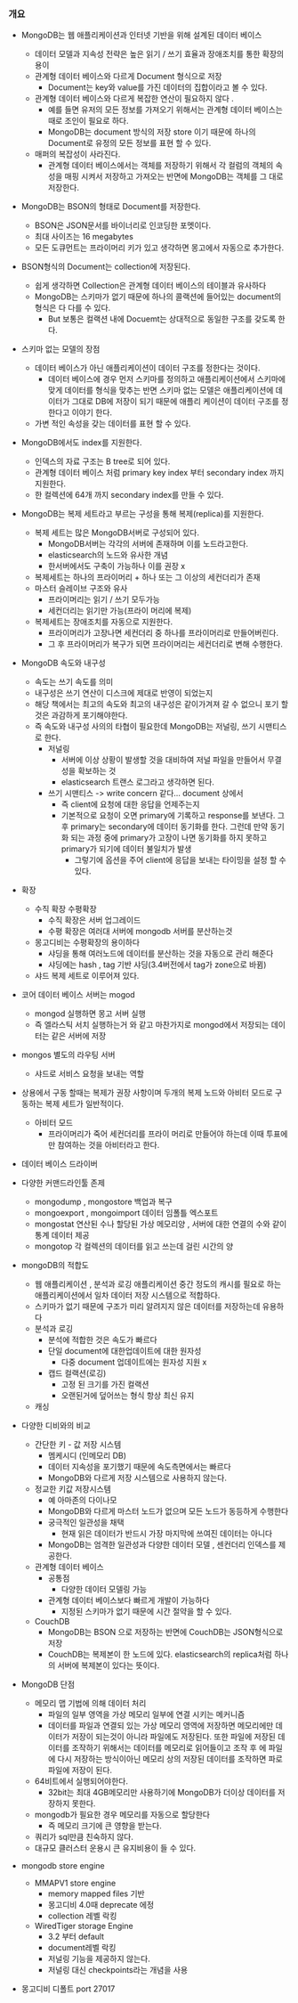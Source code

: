 ### 개요

- MongoDB는 웹 애플리케이션과 인터넷 기반을 위해 설계된 데이터 베이스
  - 데이터 모델과 지속성 전략은 높은 읽기 / 쓰기 효율과 장애조치를 통한 확장의 용이
  - 관계형 데이터 베이스와 다르게 Document 형식으로 저장
    - Document는 key와 value를 가진 데이터의 집합이라고 볼 수 있다.
  - 관계형 데이터 베이스와 다르게 복잡한 연산이 필요하지 않다 .
    - 예를 들면 유저의 모든 정보를 가져오기 위해서는 관계형 데이터 베이스는 때로 조인이 필요로 하다.
    - MongoDB는 document 방식의 저장 store 이기 때문에 하나의 Document로 유정의 모든 정보를 표현 할 수 있다.
  - 매퍼의 복잡성이 사라진다.
    - 관계형 데이터 베이스에서는 객체를 저장하기 위해서 각 컬럼의 객체의 속성을 매핑 시켜서 저장하고 가져오는 반면에 MongoDB는 객체를 그 대로 저장한다. 



- MongoDB는 BSON의 형태로 Document를 저장한다.
  - BSON은 JSON문서를 바이너리로 인코딩한 포멧이다.
  - 최대 사이즈는 16 megabytes
  - 모든 도큐먼트는 프라이머리 키가 있고 생갹하면 몽고에서 자동으로 추가한다.



- BSON형식의 Document는 collection에 저장된다.
  - 쉽게 생각하면 Collection은 관계형 데이터 베이스의 테이블과 유사하다
  - MongoDB는 스키마가 없기 때문에 하나의 콜랙션에 들어있는 document의 형식은 다 다를 수 있다.
    - But 보통은 컬랙션 내에 Docuemt는 상대적으로 동일한 구조를 갖도록 한다.



- 스키마 없는 모델의 장점
  - 데이터 베이스가 아닌 애플리케이션이 데이터 구조를 정한다는 것이다.
    - 데이터 베이스에 경우 먼저 스키마를 정의하고 애플리케이션에서 스키마에 맞게 데이터를 형식을 맞추는 반면 스키마 없는 모델은 애플리케이션에 데이터가 그대로 DB에 저장이 되기 때문에 애플리 케이션이 데이터 구조를 정한다고 이야기 한다.
  - 가변 적인 속성을 갖는 데이터를 표현 할 수 있다.



- MongoDB에서도 index를 지원한다.
  - 인덱스의 자료 구조는 B tree로 되어 있다.
  - 관계형 데이터 베이스 처럼 primary key index 부터 secondary index 까지 지원한다.
  - 한 컬렉션에 64개 까지 secondary index를 만들 수 있다.



- MongoDB는 복제 세트라고 부르는 구성을 통해 복제(replica)를 지원한다.
  - 복제 세트는 많은 MongoDB서버로 구성되어 있다.
    - MongoDB서버는 각각의 서버에 존재하며 이를 노드라고한다.
    - elasticsearch의 노드와 유사한 개념
    - 한서버에서도 구축이 가능하나 이를 권장 x
  - 복제세트는 하나의 프라이머리  + 하나 또는 그 이상의 세컨더리가 존재
  - 마스터 슬레이브 구조와 유사
    - 프라이머리는 읽기 / 쓰기 모두가능
    - 세컨더리는 읽기만 가능(프라이 머리에 복제)
  - 복제세트는 장애조치를 자동으로 지원한다.
    - 프라이머리가 고장나면 세컨더리 중 하나를 프라이머리로 만들어버린다.
    - 그 후 프라이머리가 복구가 되면 프라이머리는 세컨더리로 변해 수행한다.



- MongoDB 속도와 내구성
  - 속도는 쓰기 속도를 의미
  - 내구성은 쓰기 연산이 디스크에 제대로 반영이 되었는지
  - 해당 책에서는 최고의 속도와 최고의 내구성은 같이가겨져 갈 수 없으니 포기 할것은 과감하게 포기해야한다.
  - 즉 속도와 내구성 사의의 타협이 필요한데 MongoDB는 저널링, 쓰기 시맨티스로 한다.
    - 저널링 
      - 서버에 이상 상황이 발생할 것을 대비하여 저널 파일을 만들어서 무결성을 확보하는 것
      - elasticsearch 트랜스 로그라고 생각하면 된다.
    - 쓰기 시맨티스 -> write concern 같다... document 상에서
      - 즉 client에 요청에 대한 응답을 언제주는지
      - 기본적으로 요청이 오면 primary에 기록하고 response를 보낸다. 그 후 primary는 secondary에 데이터 동기화를 한다. 그런데 만약 동기화 되는 과정 중에 primary가 고장이 나면 동기화를 하지 못하고 primary가 되기에 데이터 불일치가 발생
        - 그렇기에 옵션을 주어 client에 응답을 보내는 타이밍을 설정 할 수 있다.



- 확장
  - 수직 확장 수평확장
    - 수직 확장은 서버 업그레이드
    - 수평 확장은 여러대 서버에 mongodb 서버를 분산하는것
  - 몽고디비는 수평확장의 용이하다
    - 샤딩을 통해 여러노드에 데이터를 분산하는 것을 자동으로 관리 해준다
    - 샤딩에는 hash , tag 기반 샤딩(3.4버전에서 tag가 zone으로 바뀜)
  - 샤드 복제 세트로 이루어져 있다.



- 코어 데이터 베이스 서버는 mogod 
  - mongod 실행하면 몽고 서버 실행
  - 즉 엘라스틱 서치 실행하는거 와 같고 마찬가지로 mongod에서 저장되는 데이터는 같은 서버에 저장



- mongos 별도의 라우팅 서버

  - 샤드로 서비스 요청을 보내는 역할

  

- 상용에서 구동 할때는 복제가 권장 사항이며 두개의 복제 노드와 아비터 모드로 구동하는 복제 세트가 일반적이다.

  - 아비터 모드
    - 프라이머리가 죽어 세컨더리를 프라이 머리로 만들어야 하는데 이때 투표에만 참여하는 것을 아비터라고 한다.



- 데이터 베이스 드라이버



- 다양한 커맨드라인툴 존제
  - mongodump , mongostore 백업과 복구
  - mongoexport , mongoimport 데이터 임폴틀 엑스포트
  - mongostat 연산된 수나 할당된 가상 메모리양 , 서버에 대한 연결의 수와 같이 통계 데이터 제공
  - mongotop 각 컬렉션의 데이터를 읽고 쓰는데 걸린 시간의 양



- mongoDB의 적합도
  - 웹 애플리케이션 , 분석과 로깅 애플리케이션 중간 정도의 캐시를 필요로 하는 애플리케이션에서 일차 데이터 저장 시스템으로 적합하다.
  - 스키마가 없기 때문에 구조가 미리 알려지지 않은 데이터를 저장하는데 유용하다
  - 분석과 로깅
    - 분석에 적합한 것은 속도가 빠르다
    - 단일 document에 대한업데이트에 대한 원자성 
      - 다중 document 업데이트에는 원자성 지원 x
    - 캡드 컬랙션(로깅)
      - 고정 된 크기를 가진 컬랙션
      - 오랜된거에 덮어쓰는 형식 항상 최신 유지
  - 캐싱



- 다양한 디비와의 비교
  - 간단한 키 - 값 저장 시스템
    - 멤케시디 (인메모리 DB)
    - 데이터 지속성을 포기했기 때문에 속도측면에서는 빠르다
    - MongoDB와 다르게 저장 시스템으로 사용하지 않는다.
  - 정교한 키값 저장시스템
    - 예 아마존의 다이나모
    - MongoDB와 다르게 마스터 노드가 없으며 모든 노드가 동등하게 수행한다
    - 궁극적인 일관성을 채택
      - 현재 읽은 데이터가 반드시 가장 마지막에 쓰여진 데이터는 아니다
    - MongoDB는 엄격한 일관성과 다양한 데이터 모델 , 센컨더리 인덱스를 제공한다.
  - 관계형 데이터 베이스
    - 공통점
      - 다양한 데이터 모델링 가능
    - 관계형 데이터 베이스보다 빠르게 개발이 가능하다
      - 지정된 스키마가 없기 때문에 시간 절약을 할 수 있다.
  - CouchDB
    - MongoDB는 BSON 으로 저장하는 반면에 CouchDB는 JSON형식으로 저장
    - CouchDB는 복제본이 한 노드에 있다. elasticsearch의 replica처럼 하나의 서버에 복제본이 있다는 뜻이다.



- MongoDB 단점
  - 메모리 맵 기법에 의해 데이터 처리
    - 파일의 일부 영역을 가상 메모리 일부에 연결 시키는 메커니즘
    - 데이터를 파일과 연결되 있는 가상 메모리 영역에 저장하면 메모리에만 데이터가 저장이 되는것이 아니라 파일에도 저장된다.  또한 파일에 저장된 데이터를 조작하기 위해서는 데이터를 메모리로 읽어들이고 조작 후 에 파일에 다시 저장하는 방식이아닌 메모리 상의 저장된 데이터를 조작하면 파로 파일에 저장이 된다.
  - 64비트에서 실행되어야한다.
    - 32bit는 최대 4GB메모리만 사용하기에 MongoDB가 더이상 데이터를 저장하지 못한다.
  - mongodb가 필요한 경우 메모리를 자동으로 할당한다
    - 즉 메모리 크기에 큰 영향을 받는다.
  - 쿼리가 sql만큼 친숙하지 않다.
  - 대규모 클러스터 운용시 큰 유지비용이 들 수 있다.



- mongodb store engine
  - MMAPV1 store engine
    - memory mapped files 기반 
    - 몽고디비 4.0때 deprecate 에정
    - collection 레벨 락킹
  - WiredTiger storage Engine
    - 3.2 부터 default
    - document레벨 락킹
    - 저널링 기능을 제공하지 않는다. 
    - 저널링 대신 checkpoints라는 개념을 사용


- 몽고디비 디폴트 port 27017











